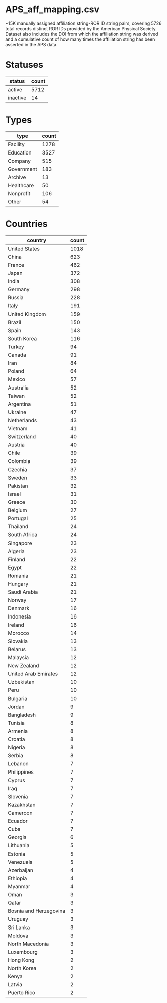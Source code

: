  # APS_aff_mapping.csv
~15K manually assigned affiliation string-ROR ID string pairs, covering 5726 total records distinct ROR IDs provided by the American Physical Society. Dataset also includes the DOI from which the affiliation string was derived and a cumulative count of how many times the affiliation string has been asserted in the APS data.

# Statuses

| status   | count |
|----------|-------|
| active   | 5712  |
| inactive | 14    |

# Types
| type        | count |
|-------------|-------|
| Facility    | 1278  |
| Education   | 3527  |
| Company     | 515   |
| Government  | 183   |
| Archive     | 13    |
| Healthcare  | 50    |
| Nonprofit   | 106   |
| Other       | 54    |

# Countries
| country                | count |
|------------------------|-------|
| United States          | 1018  |
| China                  | 623   |
| France                 | 462   |
| Japan                  | 372   |
| India                  | 308   |
| Germany                | 298   |
| Russia                 | 228   |
| Italy                  | 191   |
| United Kingdom         | 159   |
| Brazil                 | 150   |
| Spain                  | 143   |
| South Korea            | 116   |
| Turkey                 | 94    |
| Canada                 | 91    |
| Iran                   | 84    |
| Poland                 | 64    |
| Mexico                 | 57    |
| Australia              | 52    |
| Taiwan                 | 52    |
| Argentina              | 51    |
| Ukraine                | 47    |
| Netherlands            | 43    |
| Vietnam                | 41    |
| Switzerland            | 40    |
| Austria                | 40    |
| Chile                  | 39    |
| Colombia               | 39    |
| Czechia                | 37    |
| Sweden                 | 33    |
| Pakistan               | 32    |
| Israel                 | 31    |
| Greece                 | 30    |
| Belgium                | 27    |
| Portugal               | 25    |
| Thailand               | 24    |
| South Africa           | 24    |
| Singapore              | 23    |
| Algeria                | 23    |
| Finland                | 22    |
| Egypt                  | 22    |
| Romania                | 21    |
| Hungary                | 21    |
| Saudi Arabia           | 21    |
| Norway                 | 17    |
| Denmark                | 16    |
| Indonesia              | 16    |
| Ireland                | 16    |
| Morocco                | 14    |
| Slovakia               | 13    |
| Belarus                | 13    |
| Malaysia               | 12    |
| New Zealand            | 12    |
| United Arab Emirates   | 12    |
| Uzbekistan             | 10    |
| Peru                   | 10    |
| Bulgaria               | 10    |
| Jordan                 | 9     |
| Bangladesh             | 9     |
| Tunisia                | 8     |
| Armenia                | 8     |
| Croatia                | 8     |
| Nigeria                | 8     |
| Serbia                 | 8     |
| Lebanon                | 7     |
| Philippines            | 7     |
| Cyprus                 | 7     |
| Iraq                   | 7     |
| Slovenia               | 7     |
| Kazakhstan             | 7     |
| Cameroon               | 7     |
| Ecuador                | 7     |
| Cuba                   | 7     |
| Georgia                | 6     |
| Lithuania              | 5     |
| Estonia                | 5     |
| Venezuela              | 5     |
| Azerbaijan             | 4     |
| Ethiopia               | 4     |
| Myanmar                | 4     |
| Oman                   | 3     |
| Qatar                  | 3     |
| Bosnia and Herzegovina | 3     |
| Uruguay                | 3     |
| Sri Lanka              | 3     |
| Moldova                | 3     |
| North Macedonia        | 3     |
| Luxembourg             | 3     |
| Hong Kong              | 2     |
| North Korea            | 2     |
| Kenya                  | 2     |
| Latvia                 | 2     |
| Puerto Rico            | 2    
